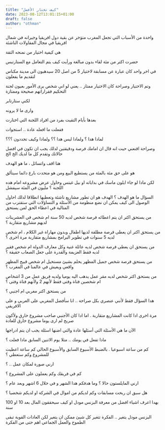 ```yaml
---
title: "كيف تختار الأفضل"
date: 2023-08-12T13:01:15+01:00
draft: false
author: "othman"
---
```


واحدة من الأسباب التي تجعل المغرب متؤخر عن بقية دول افريقيا وجيرانه في شمال افريقيا في مجال المقاولات الناشئة

هي كيفية اختيار من نمنحه التقة

حضرت اكتر من مئة لقاء بدون مبالغة ورأيت كيف يتم التعامل مع الستارتبس

في اخر واحد كان عبارة عن مسابقة لاختيار 5 من اصل 20 سيدهبون الى مدينة مكناس لتقديم ما يفعلون

وتم الاختيار وصراحة كان الاختيار ممتاز .. يعني لو اني شخص يرى الأمور بعيون لجنة التحكيم فقراراتهم صحيحة وممتازة

لكني ستارتابر

وارى ما لا يرونه

بعدها بأيام التقيت بفرد من افراد اللجنة التي اختارت

ففعلت ما افعله عادة .. استجوات

لمادا هدا ؟ ولمادا ليس هدا ؟؟ ولمادا وكيف تحددون ؟؟؟

وصراحة اقنعني حيت انه قال ان امامك فرصة ودقيقتين لدلك يجب ان تكون في افضل حالاتك وتقدم كل ما لديك الخ الخ

هنا اقف واتسائل ، ما هو الهدف

هو على حق مئة بالمئة من يستطيع البيع ومن هو متحدت بارع دائما سيتألق

لكن مادا لو جاء ايلون ماسك في بداياته او بيل غيتس وحاول عرض مشروعه امام هده اللجنة ؟ مليون في المئة سيفشل

السؤال ما هو الهدف ؟ الهدف هو ان تطور مشاريع ناشئة وتعطيها انطلاقا لدلك احاول الوصول الى كيف يمكن ان نضع منظومة من الأسئلة و التساؤلات التي ستقترب من المتالية في اعطاء الحق لمن يستحق

من يستحق اكتر ان يتم اعطائه فرصة شخص لديه 50 سنة ام شخص في العشرينات لديهم مشاريع متقاربة ؟

من يستحق اكتر ان يعطى فرصة مطلقة لديها اطفال وبدون مهاراة غير الكلام ، ام شخص لديه 5 سنوات في تطوير البرامج بمشاريع متقاربة مرة اخرى ؟

من يستحق ان يعطى فرصة شخص لديه عائلة غنية وكل معارف الدولة ام شخص فقير لديه فقط العزيمة والقدرة على جعل الصعاب حقيقة ؟

من يستحق فرصة شخص جميل المظهر يحلم بشيئ مستحيل ام شخص قبيح المظهر واقعي ويعيش في عالمنا في المغرب ؟

من يستحق اكتر شخص لديه مقر عمل يدهب اليه يوميا ولديه فريق عمل من 3 اشخاص ام شخصين فتاة وفتى فقط لأنهم 2 ولأنهم فتاة وفتى ؟

من يستحق اكتر مغربي ام اجنبي ؟

هدا السؤال فقط لأنني عنصري بكل صراحة .. انا سأفضل المغربي على العربي و على الافريقي

مرة اخرى ادا كانت المشاريع متقاربة . اما ادا كان الأجنبي صاحب مشروع خارق ولأكون صريح لم ارى يوما مشروع خارق للعادة

الآن ما هي الأسئلة التي أسئلها عادة والتي اضنها اسئلة يجب ان يتم ادراجها

مادا تفعل في يومك .. متلا يوم الاتنين السابق مادا فعلت ؟

كم من ساعة اسبوعيا . بالضبط الأسبوع السابق والأسبوع الحالي كم ساعة اعطيت للمشروع وكم ستعطي ؟

ارني صورة لمكان عمل .. ؟

كم في فريقك وكم يعملون على المشروع ؟

ارني المايلستون حالا ؟ وما هدفكم هدا الشهر و في خلال 6 اشهر وبعد عام ؟

هل سبق ان ربحت مسابقات وكم لديكم من اموال في الشركة او لديكم شخصيا ؟

بهدا اعرف اشياء افضل من معرفة البزنس مودل او كيف سيحققون المال بعد 10 او 100 سنة

البزنس مودل يتغير .. الفكرة تتغير كل شيئ ممكن ان يتغير لكن العادات القوية تبقى الطموح والعمل الجماعي اهم حتى من الفكرة
